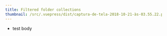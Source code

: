 ```yaml
---
title: Filtered folder collections
thumbnail: /src/.vuepress/dist/captura-de-tela-2018-10-21-às-03.55.22.png
---
```

* test body
